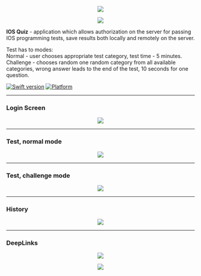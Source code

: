 <p align="center">
        <img src="https://monosnap.com/file/AhaqMW9iRTpptxn7yTAwZARXzoQ80C.png">
</p>

<p align="center">
        <img src="https://media.giphy.com/media/xUPGGMbHBcQJQRlLws/giphy.gif">
</p>

**IOS Quiz** - application which allows authorization on the server for passing IOS programming tests, save results both locally and remotely on the server.                                                                                        

Test has to modes:                                                                                                     
Normal - user сhooses appropriate test category, test time - 5 minutes.                                                     
Challenge - сhooses random one random category from all available categories, wrong answer leads to the end of the test, 10 seconds for one question.

[![Swift version](https://img.shields.io/badge/swift-4.0-orange.svg?style=flat.svg)](https://img.shields.io/badge/swift-4.0-orange.svg?style=flat.svg)
[![Platform](https://img.shields.io/badge/platforms-iOS%2C%20WatchOS-lightgrey.svg)](https://img.shields.io/badge/platforms-iOS%2C%20WatchOS-lightgrey.svg)

---
### Login Screen
<p align="center">
        <img src="https://media.giphy.com/media/xUPGGyKWyepftFujTy/giphy.gif">
</p>

---
### Test, normal mode
<p align="center">
        <img src="https://media.giphy.com/media/xUPGGIjg5wTRz9Vj6o/giphy.gif">
</p>

---
### Test, challenge mode
<p align="center">
        <img src="https://media.giphy.com/media/3o8dFyuMFrrIT3Fw88/giphy.gif">
</p>

---
### History
<p align="center">
        <img src="https://media.giphy.com/media/xUn3CskO960aRSdko8/giphy.gif">
</p>

---
### DeepLinks
<p align="center">
        <img src="https://media.giphy.com/media/3ohzgRtDn4jmKxS3hS/giphy.gif">
</p>

<p align="center">
        <img src="https://media.giphy.com/media/3ohzh1nxANmWyvms0g/giphy.gif">
</p>


